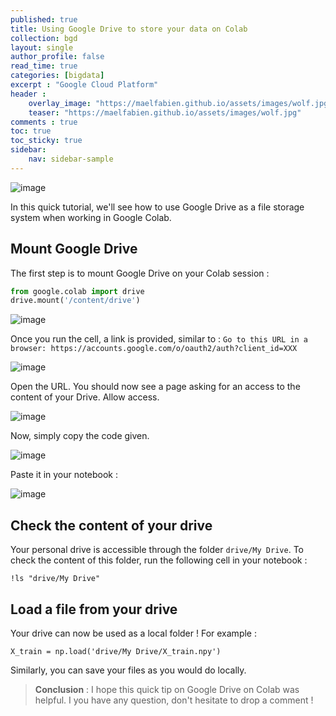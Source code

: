 ```yaml
---
published: true
title: Using Google Drive to store your data on Colab
collection: bgd
layout: single
author_profile: false
read_time: true
categories: [bigdata]
excerpt : "Google Cloud Platform"
header :
    overlay_image: "https://maelfabien.github.io/assets/images/wolf.jpg"
    teaser: "https://maelfabien.github.io/assets/images/wolf.jpg"
comments : true
toc: true
toc_sticky: true
sidebar:
    nav: sidebar-sample
---
```


![image](https://maelfabien.github.io/assets/images/gc.png)

In this quick tutorial, we'll see how to use Google Drive as a file storage system when working in Google Colab.

## Mount Google Drive

The first step is to mount Google Drive on your Colab session :

```python
from google.colab import drive
drive.mount('/content/drive')
```

![image](https://maelfabien.github.io/assets/images/gd_init.png)

Once you run the cell, a link is provided, similar to :
```Go to this URL in a browser: https://accounts.google.com/o/oauth2/auth?client_id=XXX```

![image](https://maelfabien.github.io/assets/images/gd_connect.png)

Open the URL. You should now see a page asking for an access to the content of your Drive. Allow access.

![image](https://maelfabien.github.io/assets/images/gd_allow.png)

Now, simply copy the code given.

![image](https://maelfabien.github.io/assets/images/gd_copy.png)

Paste it in your notebook :

![image](https://maelfabien.github.io/assets/images/gd_valid.png)

## Check the content of your drive

Your personal drive is accessible through the folder  `drive/My Drive`. To check the content of this folder, run the following cell in your notebook :

```
!ls "drive/My Drive"
```

## Load a file from your drive

Your drive can now be used as a local folder ! For example :

```
X_train = np.load('drive/My Drive/X_train.npy')
```

Similarly, you can save your files as you would do locally.

> **Conclusion** : I hope this quick tip on Google Drive on Colab was helpful. I you have any question, don't hesitate to drop a comment !
